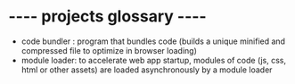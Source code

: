 ---- projects glossary ----
=========================== 

  - code bundler : program that bundles code (builds a unique minified and compressed file to optimize in browser loading)
  - module loader: to accelerate web app startup, modules of code (js, css, html or other assets) are loaded asynchronously by a module loader

